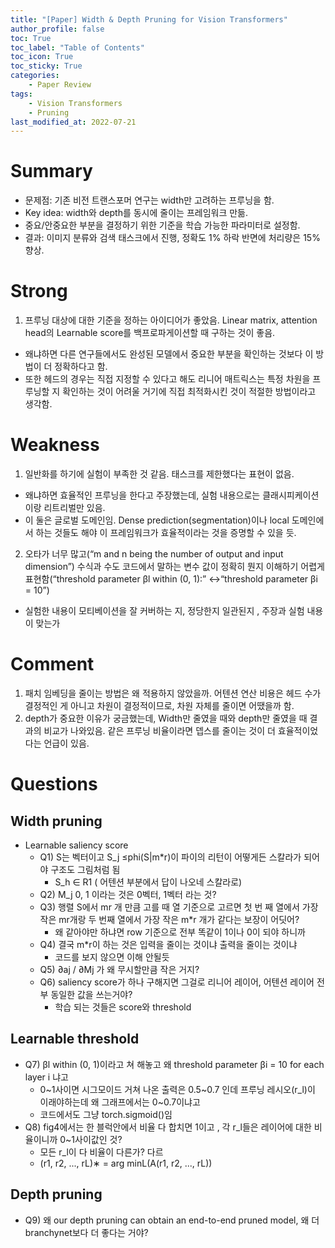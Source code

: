 ```yaml
---
title: "[Paper] Width & Depth Pruning for Vision Transformers"
author_profile: false
toc: True	
toc_label: "Table of Contents"
toc_icon: True
toc_sticky:	True
categories: 
    - Paper Review
tags: 
    - Vision Transformers
    - Pruning
last_modified_at: 2022-07-21
---
```


# **Summary**

- 문제점: 기존 비전 트랜스포머 연구는 width만 고려하는 프루닝을 함.
- Key idea: width와 depth를 동시에 줄이는 프레임워크 만듦.
 - 중요/안중요한 부분을 결정하기 위한 기준을 학습 가능한 파라미터로 설정함.
- 결과: 이미지 분류와 검색 태스크에서 진행, 정확도 1% 하락 반면에 처리량은 15% 향상.   


# **Strong**

1.	프루닝 대상에 대한 기준을 정하는 아이디어가 좋았음. Linear matrix, attention head의 Learnable score를 백프로파게이션할 때 구하는 것이 좋음. 
 - 왜냐하면 다른 연구들에서도 완성된 모델에서 중요한 부분을 확인하는 것보다 이 방법이 더 정확하다고 함. 
 - 또한 헤드의 경우는 직접 지정할 수 있다고 해도 리니어 매트릭스는 특정 차원을 프루닝할 지 확인하는 것이 어려울 거기에 직접 최적화시킨 것이 적절한 방법이라고 생각함.  


# **Weakness**

1. 일반화를 하기에 실험이 부족한 것 같음. 태스크를 제한했다는 표현이 없음. 
 - 왜냐하면 효율적인 프루닝을 한다고 주장했는데, 실험 내용으로는 클래시피케이션이랑 리트리벌만 있음. 
 - 이 둘은 글로벌 도메인임. Dense prediction(segmentation)이나 local 도메인에서 하는 것들도 해야 이 프레임워크가 효율적이라는 것을 증명할 수 있을 듯.  
2. 오타가 너무 많고(“m and n being the number of output and input dimension”) 수식과 수도 코드에서 말하는 변수 값이 정확히 뭔지 이해하기 어렵게 표현함(“threshold parameter βl within (0, 1):” <->“threshold parameter βi = 10”)
 - 실험한 내용이 모티베이션을 잘 커버하는 지, 정당한지 일관된지 , 주장과 실험 내용이 맞는가


# **Comment**

1. 패치 임베딩을 줄이는 방법은 왜 적용하지 않았을까. 어텐션 연산 비용은 헤드 수가 결정적인 게 아니고 차원이 결정적이므로, 차원 자체를 줄이면 어땠을까 함.
2. depth가 중요한 이유가 궁금했는데, Width만 줄였을 때와 depth만 줄였을 때 결과의 비교가 나와있음. 같은 프루닝 비율이라면 뎁스를 줄이는 것이 더 효율적이었다는 언급이 있음.


# **Questions**

## Width pruning

- Learnable saliency score
  - Q1) S는 벡터이고 S_j ≤phi(S|m*r)이 파이의 리턴이 어떻게든 스칼라가 되어야 구조도 그림처럼 됨 
    - S_h ∈ R1 ( 어텐션 부분에서 답이 나오네 스칼라로)
  - Q2) M_j 0, 1 이라는 것은 0벡터, 1벡터 라는 것?
  - Q3) 행렬 S에서 mr 개 만큼 고를 때 열 기준으로 고르면 첫 번 째 열에서 가장 작은 mr개랑 두 번째 열에서 가장 작은 m*r 개가 같다는 보장이 어딧어? 
    - 왜 같아야만 하냐면 row 기준으로 전부 똑같이 1이나 0이 되야 하니까
  - Q4) 결국 m*r이 하는 것은 입력을 줄이는 것이냐 출력을 줄이는 것이냐
    - 코드를 보지 않으면 이해 안될듯
  - Q5) ∂aj / ∂Mj 가 왜 무시할만큼 작은 거지?
  - Q6) saliency score가 하나 구해지면 그걸로 리니어 레이어, 어텐션 레이어 전부 동일한 값을 쓰는거야? 
    - 학습 되는 것들은 score와 threshold

## Learnable threshold

  - Q7) βl within (0, 1)이라고 쳐 해놓고 왜 threshold parameter βi = 10 for each layer i 냐고 
    - 0~1사이면 시그모이드 거쳐 나온 출력은 0.5~0.7 인데 프루닝 레시오(r_l)이 이래야하는데 왜 그래프에서는 0~0.7이냐고
    - 코드에서도 그냥 torch.sigmoid()임
  - Q8) fig4에서는 한 블럭안에서 비율 다 합치면 1이고 , 각 r_l들은 레이어에 대한 비율이니까 0~1사이값인 것? 
    - 모든 r_l이 다 비율이 다른가? 다르
    - (r1, r2, ..., rL)∗ = arg minL(A(r1, r2, ..., rL))

## Depth pruning

  - Q9) 왜 our depth pruning can obtain an end-to-end pruned model, 왜 더 branchynet보다 더 좋다는 거야?
